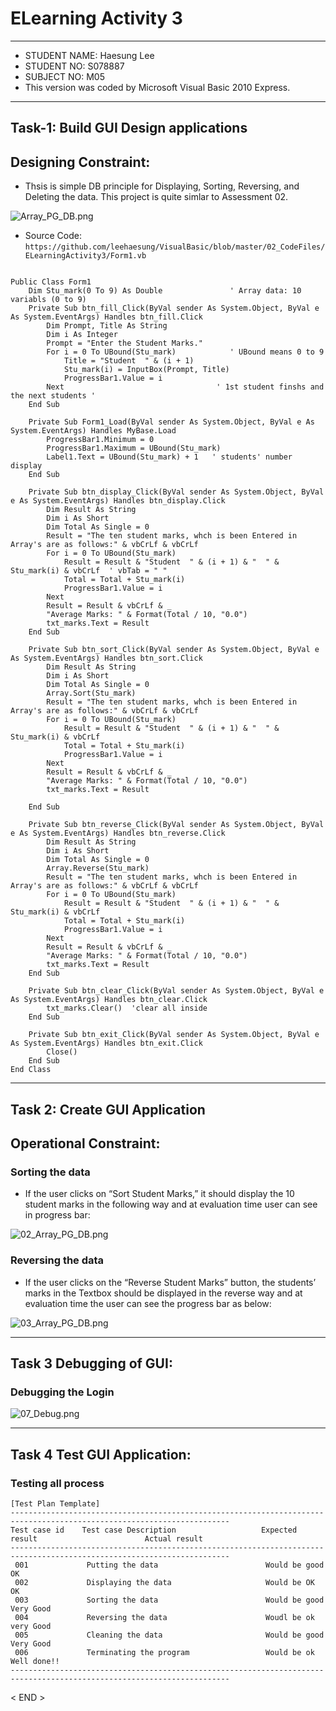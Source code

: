 # ELearning Activity 3

***

* STUDENT NAME:	Haesung Lee
* STUDENT NO:	  S078887
* SUBJECT NO:	  M05
* This version was coded by Microsoft Visual Basic 2010 Express.


***

## Task-1: Build GUI Design applications 
## Designing Constraint:

* Thsis is simple DB principle for Displaying, Sorting, Reversing, and Deleting the data. This project is quite simlar to Assessment 02. 

![Array_PG_DB.png](https://github.com/leehaesung/VisualBasic/blob/master/02_CodeFiles/ELearningActivity3/Array_PG_DB.png)
* Source Code: `https://github.com/leehaesung/VisualBasic/blob/master/02_CodeFiles/ELearningActivity3/Form1.vb`

````````````````````````````````````````

Public Class Form1
    Dim Stu_mark(0 To 9) As Double               ' Array data: 10 variabls (0 to 9)
    Private Sub btn_fill_Click(ByVal sender As System.Object, ByVal e As System.EventArgs) Handles btn_fill.Click
        Dim Prompt, Title As String
        Dim i As Integer
        Prompt = "Enter the Student Marks."
        For i = 0 To UBound(Stu_mark)            ' UBound means 0 to 9 
            Title = "Student  " & (i + 1)
            Stu_mark(i) = InputBox(Prompt, Title)
            ProgressBar1.Value = i
        Next                                  ' 1st student finshs and the next students '
    End Sub

    Private Sub Form1_Load(ByVal sender As System.Object, ByVal e As System.EventArgs) Handles MyBase.Load
        ProgressBar1.Minimum = 0
        ProgressBar1.Maximum = UBound(Stu_mark)
        Label1.Text = UBound(Stu_mark) + 1   ' students' number display
    End Sub

    Private Sub btn_display_Click(ByVal sender As System.Object, ByVal e As System.EventArgs) Handles btn_display.Click
        Dim Result As String
        Dim i As Short
        Dim Total As Single = 0
        Result = "The ten student marks, whch is been Entered in Array's are as follows:" & vbCrLf & vbCrLf
        For i = 0 To UBound(Stu_mark)
            Result = Result & "Student  " & (i + 1) & "  " & Stu_mark(i) & vbCrLf  ' vbTab = " "
            Total = Total + Stu_mark(i)
            ProgressBar1.Value = i
        Next
        Result = Result & vbCrLf & _
        "Average Marks: " & Format(Total / 10, "0.0")
        txt_marks.Text = Result
    End Sub

    Private Sub btn_sort_Click(ByVal sender As System.Object, ByVal e As System.EventArgs) Handles btn_sort.Click
        Dim Result As String
        Dim i As Short
        Dim Total As Single = 0
        Array.Sort(Stu_mark)
        Result = "The ten student marks, whch is been Entered in Array's are as follows:" & vbCrLf & vbCrLf
        For i = 0 To UBound(Stu_mark)
            Result = Result & "Student  " & (i + 1) & "  " & Stu_mark(i) & vbCrLf
            Total = Total + Stu_mark(i)
            ProgressBar1.Value = i
        Next
        Result = Result & vbCrLf & _
        "Average Marks: " & Format(Total / 10, "0.0")
        txt_marks.Text = Result

    End Sub

    Private Sub btn_reverse_Click(ByVal sender As System.Object, ByVal e As System.EventArgs) Handles btn_reverse.Click
        Dim Result As String
        Dim i As Short
        Dim Total As Single = 0
        Array.Reverse(Stu_mark)
        Result = "The ten student marks, whch is been Entered in Array's are as follows:" & vbCrLf & vbCrLf
        For i = 0 To UBound(Stu_mark)
            Result = Result & "Student  " & (i + 1) & "  " & Stu_mark(i) & vbCrLf
            Total = Total + Stu_mark(i)
            ProgressBar1.Value = i
        Next
        Result = Result & vbCrLf & _
        "Average Marks: " & Format(Total / 10, "0.0")
        txt_marks.Text = Result
    End Sub

    Private Sub btn_clear_Click(ByVal sender As System.Object, ByVal e As System.EventArgs) Handles btn_clear.Click
        txt_marks.Clear()  'clear all inside 
    End Sub

    Private Sub btn_exit_Click(ByVal sender As System.Object, ByVal e As System.EventArgs) Handles btn_exit.Click
        Close()
    End Sub
End Class
````````````````````````````````````````

***

## Task 2: Create GUI  Application
## Operational Constraint:

### Sorting the data
* If the user clicks on “Sort Student Marks,” it should display the 10 student marks in the following way and at evaluation time user can see in progress bar:

![02_Array_PG_DB.png](https://github.com/leehaesung/VisualBasic/blob/master/02_CodeFiles/ELearningActivity3/02_Array_PG_DB.png)


### Reversing the data
* If the user clicks on the “Reverse Student Marks” button, the students’ marks in the Textbox should be displayed in the reverse way and at evaluation time the user can see the progress bar as below:

![03_Array_PG_DB.png](https://github.com/leehaesung/VisualBasic/blob/master/02_CodeFiles/ELearningActivity3/03_Array_PG_DB.png)


***

## Task 3 Debugging of GUI: 
### Debugging the Login

![07_Debug.png](https://github.com/leehaesung/VisualBasic/blob/master/02_CodeFiles/Assessment02/OutputImageFiles/07_Debug.png)

***

## Task 4 Test GUI Application:
### Testing all process
````````````````````````````````````````
[Test Plan Template]
-----------------------------------------------------------------------------------------------------------------------
Test case id	Test case Description                   Expected result                        Actual result
-----------------------------------------------------------------------------------------------------------------------
 001             Putting the data    			         Would be good                          OK
 002	         Displaying the data 	                 Would be OK	                        OK       
 003			 Sorting the data                        Would be good                          Very Good
 004             Reversing the data                      Woudl be ok                            very Good
 005             Cleaning the data                       Would be good                          Very Good
 006             Terminating the program                 Would be ok                            Well done!!
-----------------------------------------------------------------------------------------------------------------------
````````````````````````````````````````


< END >
